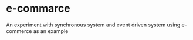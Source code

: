 # e-commarce
An experiment with synchronous system and event driven system using e-commerce as an example
